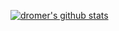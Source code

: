 [![dromer's github stats](https://github-readme-stats.vercel.app/api?username=dromer&theme=transparent)](https://github.com/anuraghazra/github-readme-stats)
